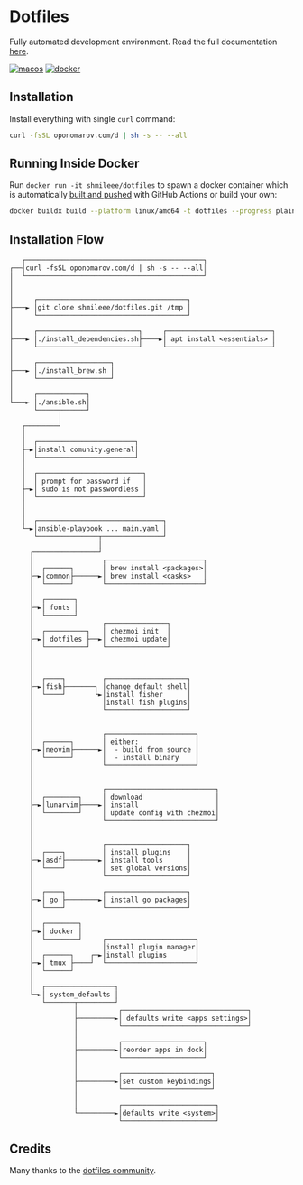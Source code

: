 # Dotfiles

Fully automated development environment. Read the full documentation
[here](https://oponomarov.com).


[![macos](https://github.com/shmileee/dotfiles/actions/workflows/macos.yaml/badge.svg)](https://github.com/shmileee/dotfiles/actions/workflows/macos.yaml)
[![docker](https://github.com/shmileee/dotfiles/actions/workflows/docker.yaml/badge.svg)](https://github.com/shmileee/dotfiles/actions/workflows/docker.yaml)

## Installation

Install everything with single `curl` command:

```bash
curl -fsSL oponomarov.com/d | sh -s -- --all
```

## Running Inside Docker

Run `docker run -it shmileee/dotfiles` to spawn a docker container which is
automatically [built and
pushed](https://github.com/shmileee/dotfiles/actions/workflows/docker.yaml) with
GitHub Actions or build your own:

```bash
docker buildx build --platform linux/amd64 -t dotfiles --progress plain .
```

## Installation Flow

```
   ┌────────────────────────────────────────────┐
┌──┤curl -fsSL oponomarov.com/d | sh -s -- --all│
│  └────────────────────────────────────────────┘
│
│
│     ┌─────────────────────────────────────┐
├───► │git clone shmileee/dotfiles.git /tmp │
│     └─────────────────────────────────────┘
│
│     ┌─────────────────────────┐     ┌──────────────────────────┐
├───► │./install_dependencies.sh├────►│ apt install <essentials> │
│     └─────────────────────────┘     └──────────────────────────┘
│
│     ┌──────────────────┐
├───► │./install_brew.sh │
│     └──────────────────┘
│
│     ┌────────────┐
└───► │./ansible.sh│
      └─────┬──────┘
            │
   ┌────────┘
   │
   │  ┌────────────────────────┐
   ├─►│install comunity.general│
   │  └────────────────────────┘
   │
   │  ┌──────────────────────────┐
   │  │ prompt for password if   │
   ├─►│ sudo is not passwordless │
   │  └──────────────────────────┘
   │
   │
   │  ┌───────────────────────────────┐
   └─►│ansible-playbook ... main.yaml │
      └───────────────┬───────────────┘
                      │
     ┌────────────────┘
     │                 ┌────────────────────────┐
     │  ┌──────┐       │ brew install <packages>│
     ├─►│common├──────►│ brew install <casks>   │
     │  └──────┘       └────────────────────────┘
     │
     │  ┌───────┐
     ├─►│ fonts │
     │  └───────┘
     │                 ┌───────────────┐
     │  ┌──────────┐   │ chezmoi init  │
     ├─►│ dotfiles ├──►│ chezmoi update│
     │  └──────────┘   └───────────────┘
     │
     │
     │
     │  ┌────┐         ┌────────────────────┐
     ├─►│fish├───────┐ │change default shell│
     │  └────┘       └►│install fisher      │
     │                 │install fish plugins│
     │                 └────────────────────┘
     │
     │
     │                 ┌──────────────────────┐
     │  ┌──────┐       │ either:              │
     ├─►│neovim├──────►│  - build from source │
     │  └──────┘       │  - install binary    │
     │                 └──────────────────────┘
     │
     │
     │                 ┌───────────────────────────┐
     │  ┌────────┐     │ download                  │
     ├─►│lunarvim├────►│ install                   │
     │  └────────┘     │ update config with chezmoi│
     │                 └───────────────────────────┘
     │
     │
     │                 ┌────────────────────┐
     │  ┌────┐         │ install plugins    │
     ├─►│asdf├────────►│ install tools      │
     │  └────┘         │ set global versions│
     │                 └────────────────────┘
     │
     │  ┌────┐         ┌────────────────────┐
     ├─►│ go ├────────►│ install go packages│
     │  └────┘         └────────────────────┘
     │
     │  ┌────────┐
     ├─►│ docker │
     │  └────────┘     ┌──────────────────────┐
     │                 │install plugin manager│
     │  ┌──────┐    ┌─►│install plugins       │
     ├─►│ tmux ├────┘  └──────────────────────┘
     │  └──────┘
     │
     │  ┌─────────────────┐
     └─►│ system_defaults │
        └───────┬─────────┘
                │          ┌───────────────────────────────┐
                ├─────────►│ defaults write <apps settings>│
                │          └───────────────────────────────┘
                │
                │          ┌────────────────────┐
                ├─────────►│reorder apps in dock│
                │          └────────────────────┘
                │
                │          ┌──────────────────────┐
                ├─────────►│set custom keybindings│
                │          └──────────────────────┘
                │
                │          ┌───────────────────────┐
                └─────────►│defaults write <system>│
                           └───────────────────────┘
```


## Credits

Many thanks to the [dotfiles community](https://dotfiles.github.io).
